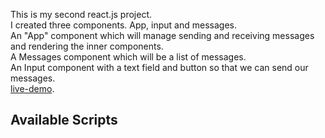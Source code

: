 This is my second react.js project.<br>
I created three components. App, input and messages.<br>
An "App" component which will manage sending and receiving messages and rendering the inner components.<br>
A Messages component which will be a list of messages.<br>
An Input component with a text field and button so that we can send our messages.<br>
  [live-demo](https://github.com/facebook/create-react-app).

## Available Scripts

